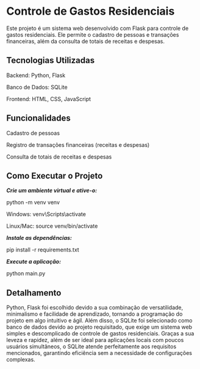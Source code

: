# Controle de Gastos Residenciais
Este projeto é um sistema web desenvolvido com Flask para controle de gastos residenciais. Ele permite o cadastro de pessoas e transações financeiras, além da consulta de totais de receitas e despesas.

## Tecnologias Utilizadas

Backend: Python, Flask

Banco de Dados: SQLite

Frontend: HTML, CSS, JavaScript

## Funcionalidades

Cadastro de pessoas

Registro de transações financeiras (receitas e despesas)

Consulta de totais de receitas e despesas

## Como Executar o Projeto

***Crie um ambiente virtual e ative-o:***

python -m venv venv 

Windows: venv\Scripts\activate 

Linux/Mac: source venv/bin/activate 

***Instale as dependências:***

pip install -r requirements.txt

***Execute a aplicação:***

python main.py

## Detalhamento

Python, Flask foi escolhido devido a sua combinação de versatilidade, minimalismo e facilidade de aprendizado, tornando a programação do projeto em algo intuitivo e ágil. Além disso, o SQLite foi selecionado como banco de dados devido ao projeto requisitado, que exige um sistema web simples e descomplicado de controle de gastos residenciais. Graças a sua leveza e rapidez, além de ser ideal para aplicações locais com poucos usuários simultâneos, o SQLite atende perfeitamente aos requisitos mencionados, garantindo eficiência sem a necessidade de configurações complexas.
